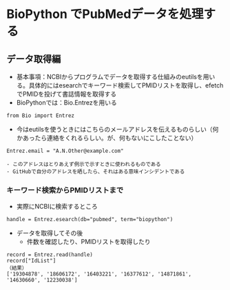 # BioPython でPubMedデータを処理する
## データ取得編
- 基本事項：NCBIからプログラムでデータを取得する仕組みのeutilsを用いる。具体的にはesearchでキーワード検索してPMIDリストを取得し、efetchでPMIDを投げて書誌情報を取得する
- BioPythonでは：Bio.Entrezを用いる
```
from Bio import Entrez
```
- 今はeutilsを使うときにはこちらのメールアドレスを伝えるものらしい（何かあったら連絡をくれるらしい。が、何もないにこしたことない）
```
Entrez.email = "A.N.Other@example.com"
```
    - このアドレスはとりあえず例示で示すときに使われるものである
    - GitHubで自分のアドレスを晒したら、それはある意味インシデントである
### キーワード検索からPMIDリストまで
- 実際にNCBIに検索するところ
```
handle = Entrez.esearch(db="pubmed", term="biopython")
```
- データを取得してその後
    - 件数を確認したり、PMIDリストを取得したり
```
record = Entrez.read(handle)
record["IdList"]
（結果）
['19304878', '18606172', '16403221', '16377612', '14871861', '14630660', '12230038']
```
